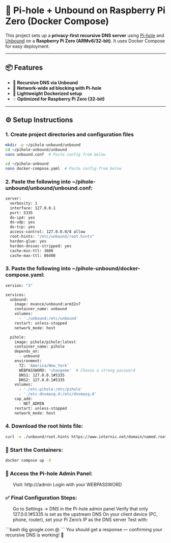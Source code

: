 # 🧠 Pi-hole + Unbound on Raspberry Pi Zero (Docker Compose)

This project sets up a **privacy-first recursive DNS server** using [Pi-hole](https://pi-hole.net) and [Unbound](https://nlnetlabs.nl/projects/unbound/about/) on a **Raspberry Pi Zero (ARMv6/32-bit)**. It uses Docker Compose for easy deployment.

---

## 📦 Features

- 🔐 **Recursive DNS via Unbound**
- 🧹 **Network-wide ad blocking with Pi-hole**
- 🐳 **Lightweight Dockerized setup**
- 💡 **Optimized for Raspberry Pi Zero (32-bit)**

---

## ⚙️ Setup Instructions

### 1. Create project directories and configuration files

```bash
mkdir -p ~/pihole-unbound/unbound
cd ~/pihole-unbound/unbound
nano unbound.conf  # Paste config from below

cd ~/pihole-unbound
nano docker-compose.yaml  # Paste config from below
```

### 2. Paste the following into ~/pihole-unbound/unbound/unbound.conf:

```bash
server:
  verbosity: 1
  interface: 127.0.0.1
  port: 5335
  do-ip4: yes
  do-udp: yes
  do-tcp: yes
  access-control: 127.0.0.0/8 allow
  root-hints: "/etc/unbound/root.hints"
  harden-glue: yes
  harden-dnssec-stripped: yes
  cache-min-ttl: 3600
  cache-max-ttl: 86400

```

### 3. Paste the following into ~/pihole-unbound/docker-compose.yaml:

```bash
version: "3"

services:
  unbound:
    image: mvance/unbound:arm32v7
    container_name: unbound
    volumes:
      - './unbound:/etc/unbound'
    restart: unless-stopped
    network_mode: host

  pihole:
    image: pihole/pihole:latest
    container_name: pihole
    depends_on:
      - unbound
    environment:
      TZ: 'America/New_York'
      WEBPASSWORD: 'changeme'  # Choose a strong password
      DNS1: 127.0.0.1#5335
      DNS2: 127.0.0.1#5335
    volumes:
      - './etc-pihole:/etc/pihole'
      - './etc-dnsmasq.d:/etc/dnsmasq.d'
    cap_add:
      - NET_ADMIN
    restart: unless-stopped
    network_mode: host

```

### 4. Download the root hints file:

```bash
curl -o ./unbound/root.hints https://www.internic.net/domain/named.root
```

### 🚀 Start the Containers:

```bash
docker compose up -d
```

### 🔧 Access the Pi-hole Admin Panel:

<ol>
  Visit: http://<your-pi-zero-ip>/admin
  Login with your WEBPASSWORD
</ol>

### ✅ Final Configuration Steps:

<ol>
  Go to Settings → DNS in the Pi-hole admin panel
  Verify that only 127.0.0.1#5335 is set as the upstream DNS
  On your client device (PC, phone, router), set your Pi Zero’s IP as the DNS server
  Test with:
</ol>
```bash
dig google.com @<your-pi-zero-ip>
```
You should get a response — confirming your recursive DNS is working! 🎉
